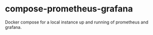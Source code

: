 # compose-prometheus-grafana
Docker compose for a local instance up and running of prometheus and grafana.
